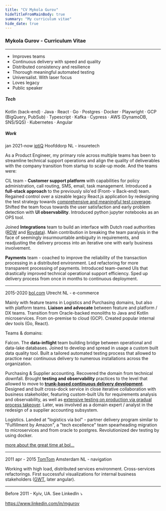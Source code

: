 ```yaml
---
title: "CV Mykola Gurov"
hideTitleFromMainBody: true
summary: "My curriculum vitae"
hide_date: true
---
```


### Mykola Gurov - Curriculum Vitae

---

* Improves teams
* Continuous delivery with speed and quality
* Distributed consistency and resilience
* Thorough meaningful automated testing
* Universalist. With laser focus
* Loves legacy
* Public speaker

<!-- Something about laying bridges between teams and the stakeholders?  -->

##### Tech

Kotlin (back-end) · Java · React · Go · Postgres · Docker · Playwright · GCP (BigQuery, PubSub) · Typescript · Kafka · Cypress · AWS (DynamoDB, SNS/SQS) · Kubernetes · Angular

##### Work

jan 2021-now [iptiQ](https://www.iptiq.com/) Hoofddorp NL - insuretech

As a Product Engineer, my primary role across multiple teams has been to streamline technical support operations and align the quality of deliverables with the company transition from startup to scale-up mode. And the teams were:

CIL team - **Customer support platform** with capabilities for policy administration, call routing, SMS, email, task management. Introduced a **full-stack approach** to the previously silo'ed (Front- v Back-end) team. Regained control over a sizeable legacy React.js application by redesigning the test strategy towards [comprehensive and meaningful test coverage](/talks/app-testing-with-playwright/). Shifted the team focus towards the user satisfaction and early problem detection with **UI observability**. Introduced python jupyter notebooks as an OPS tool. 

Joined **Integrations** team to build an interface with Dutch road authorities ([RDW](https://www.rdw.nl/) and [Roydata](https://www.seps.nl/roy-data/)). Main contribution in breaking the team paralysis in the face of seemingly insurmountable ambiguity in requirements, and readjusting the delivery process into an iterative one with early business involvement.

**Payments** team - coached to improve the reliability of the transaction processing in a distributed environment. Led refactoring for more transparent processing of payments. Introduced team-owned UIs that drastically improved technical operational support efficiency. Sped up delivery process from once in months to continuous deployment. 

---

2015-2020 [bol.com](https://bol.com) Utrecht NL - e-commerce

Mainly with feature teams in Logistics and Purchasing domains, but also with platform teams. **Liaison and advocate** between feature and platform / DX teams. Transition from Oracle-backed monoliths to Java and Kotlin microservices. From on-premise to cloud (GCP). Created popular internal dev tools (Go, React).

Teams & domains: 

Falcon. The **data-inflight** team building bridge between operational and data-lake databases. Joined to develop and spread in usage a custom built data quality tool. Built a tailored automated testing process that allowed to practice near continuous delivery to numerous installations across the organization. 

Purchasing & Supplier accounting. Recovered the domain from technical downfall. Brought **testing and observability** practices to the level that allowed to move to **[trunk-based continuous delivery development](/talks/trunk-based-delivery/)**. Designed and built cross-dock service in close iterative collaboration with business stakeholder, featuring custom-built UIs for requirements analysis and observability, as well as [extensive testing on production via gradual process takeover](/talks/testing-on-production/). Later, was involved as a domain expert / analyst in the redesign of a supplier accounting subsystem.

Logistics. Landed at "logistics via bol" - partner delivery program similar to "Fulfillment by Amazon", a "tech excellence" team spearheading migration to microservices and from oracle to postgres. Revolutionized dev testing by using docker.


<span class="no-print">[more about the great time at bol...](/about/bol)</span>

---

2011 apr - 2015 [TomTom](https://www.tomtom.com) Amsterdam NL - navigation

Working with high load, distributed services environment. Cross-services refactorings. First successful visualizations for internal business stakeholders ([GWT](https://en.wikipedia.org/wiki/Google_Web_Toolkit), later angular). 

----

Before 2011 - Kyiv, UA. <span class="no-print">See LinkedIn ⤵️</span>

<span class="print-only">https://www.linkedin.com/in/mgurov</span>
